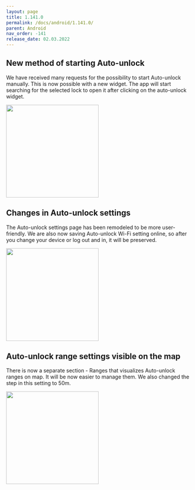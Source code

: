 ```yaml
---
layout: page
title: 1.141.0
permalink: /docs/android/1.141.0/
parent: Android
nav_order: -141
release_date: 02.03.2022
---
```


## New method of starting Auto-unlock
We have received many requests for the possibility to start Auto-unlock manually. This is now possible with a new widget. The app will start searching for the selected lock to open it after clicking on the auto-unlock widget.

<img src="/tedee-release-notes/docs/android/assets/141_1.gif" width="250">

## Changes in Auto-unlock settings
The Auto-unlock settings page has been remodeled to be more user-friendly. We are also now saving Auto-unlock Wi-Fi setting online, so after you change your device or log out and in, it will be preserved.

<img src="/tedee-release-notes/docs/android/assets/141_2.png" width="250">

## Auto-unlock range settings visible on the map
There is now a separate section - Ranges that visualizes Auto-unlock ranges on map. It will be now easier to manage them. We also changed the step in this setting to 50m.

<img src="/tedee-release-notes/docs/android/assets/141_3.png" width="250">
